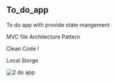 ## To_do_app

To do app with provide state mangement

MVC file Architecture Pattern

Clean Code !

Local Storge



![2 do app](https://user-images.githubusercontent.com/76402626/148616493-38722c0e-58af-413d-9a51-765bf8b2974b.png)
